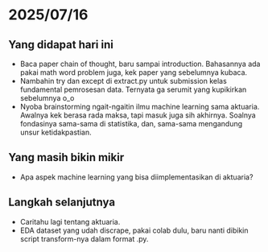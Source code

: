 # 2025/07/16

## Yang didapat hari ini
- Baca paper chain of thought, baru sampai introduction. Bahasannya ada pakai math word problem juga, kek paper yang sebelumnya kubaca. 
- Nambahin try dan except di extract.py untuk submission kelas fundamental pemrosesan data. Ternyata ga serumit yang kupikirkan sebelumnya o_o
- Nyoba brainstorming ngait-ngaitin ilmu machine learning sama aktuaria. Awalnya kek berasa rada maksa, tapi masuk juga sih akhirnya. Soalnya fondasinya sama-sama di statistika, dan, sama-sama mengandung unsur ketidakpastian. 

## Yang masih bikin mikir
- Apa aspek machine learning yang bisa diimplementasikan di aktuaria?

## Langkah selanjutnya
- Caritahu lagi tentang aktuaria.
- EDA dataset yang udah discrape, pakai colab dulu, baru nanti dibikin script transform-nya dalam format .py.
